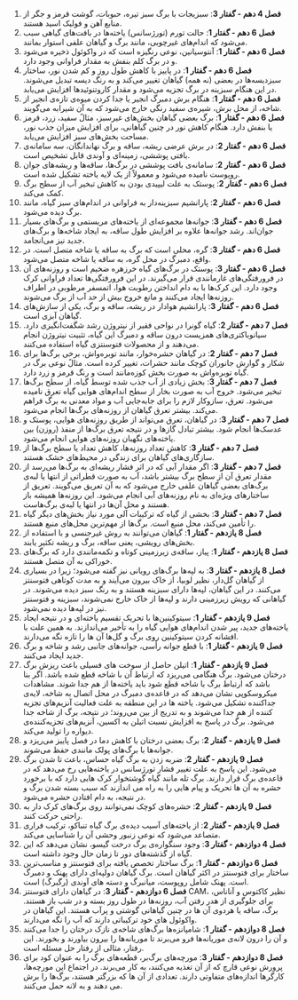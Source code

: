 1.  **فصل 4 دهم - گفتار 3**: سبزیجات با برگ سبز تیره، حبوبات، گوشت قرمز و جگر از منابع آهن و فولیک اسید هستند.
2.  **فصل 6 دهم - گفتار 1**: حالت تورم (تورژسانس) یاخته‌ها در بافت‌های گیاهی سبب می‌شود که اندام‌های غیرچوبی، مانند برگ و گیاهان علفی استوار بمانند.
3.  **فصل 6 دهم - گفتار 1**: آنتوسیانین، نوعی رنگیزه است که در واکوئول ذخیره می‌شود و در برگ کلم بنفش به مقدار فراوانی وجود دارد.
4.  **فصل 6 دهم - گفتار 1**: در پاییز با کاهش طول روز و کم شدن نور، ساختار سبزدیسه‌ها در بعضی (نه همه) گیاهان تغییر می‌کند و به رنگ دیسه تبدیل می‌شوند. در این هنگام سبزینه در برگ تجزیه می‌شود و مقدار کاروتنوئیدها افزایش می‌یابد.
5.  **فصل 6 دهم - گفتار 1**: هنگام برش دمبرگ انجیر یا جدا کردن میوه‌ی تازه‌ی انجیر از شاخه، از محل برش، شیره‌ی سفید رنگی خارج می‌شود که به آن شیرابه می‌گویند.
6.  **فصل 6 دهم - گفتار 1**: برگ بعضی گیاهان بخش‌های غیرسبز، مثالً سفید، زرد، قرمز یا بنفش دارد. هنگام کاهش نور در چنین گیاهانی، برای افزایش میزان جذب نور، مساحت بخش‌های سبز افزایش می‌یابد.
7.  **فصل 6 دهم - گفتار 2**: در برش عرضی ریشه، ساقه و برگ نهاندانگان، سه سامانه‌ی بافتی پوششی، زمینه‌ای و آوندی قابل تشخیص است.
8.  **فصل 6 دهم - گفتار 2**: سامانه‌ی بافت پوششی در برگ‌ها، ساقه‌ها و ریشه‌های جوان روپوست نامیده می‌شود و معمولاً از یک لایه یاخته تشکیل شده است.
9.  **فصل 6 دهم - گفتار 2**: پوستک به علت لیپیدی بودن به کاهش تبخیر آب از سطح برگ کمک می‌کند.
10. **فصل 6 دهم - گفتار 2**: پارانشیم سبزینه‌دار به فراوانی در اندام‌های سبز گیاه، مانند برگ دیده می‌شود.
11. **فصل 6 دهم - گفتار 3**: جوانه‌ها مجموعه‌ای از یاخته‌های مریستمی و برگ‌های بسیار جوان‌اند. رشد جوانه‌ها علاوه بر افزایش طول ساقه، به ایجاد شاخه‌ها و برگ‌های جدید نیز می‌انجامد.
12. **فصل 6 دهم - گفتار 3**: گره، محلی است که برگ به ساقه یا شاخه متصل است. در واقع، دمبرگ در محل گره، به ساقه یا شاخه متصل می‌شود.
13. **فصل 6 دهم - گفتار 3**: پوستک در برگ‌های گیاه خرزهره ضخیم است و روزنه‌های آن در فرورفتگی‌های غارمانندی قرار می‌گیرند. در این فرورفتگی‌ها تعداد فراوانی کرک وجود دارد. این کرک‌ها با به دام انداختن رطوبت هوا، اتمسفر مرطوبی در اطراف روزنه‌ها ایجاد می‌کنند و مانع خروج بیش از حد آب از برگ می‌شوند.
14. **فصل 6 دهم - گفتار 3**: پارانشیم هوادار در ریشه، ساقه و برگ، یکی از سازش‌های گیاهان آبزی است.
15. **فصل 7 دهم - گفتار 2**: گیاه گونرا در نواحی فقیر از نیتروژن رشد شگفت‌انگیزی دارد. سیانوباکتری‌های همزیست درون ساقه و دمبرگ این گیاه، تثبیت نیتروژن انجام می‌دهند و از محصولات فتوسنتزی گیاه استفاده می‌کنند.
16. **فصل 7 دهم - گفتار 2**: در گیاهان حشره‌خوار، مانند توبره‌واش، برخی برگ‌ها برای شکار و گوارش جانوران کوچک مانند حشرات، تغییر کرده است. مثالً نوعی برگ در گیاه توبره‌واش به صورت بخش کوزه‌مانند است و رنگ قرمز و زرد دارد.
17. **فصل 7 دهم - گفتار 3**: بخش زیادی از آب جذب شده توسط گیاه، از سطح برگ‌ها تبخیر می‌شود. خروج آب به صورت بخار از سطح اندام‌های هوایی گیاه تعرق نامیده می‌شود. تعرق، سازوکار لازم را برای جابه‌جایی آب و مواد معدنی به برگ فراهم می‌کند. بیشتر تعرق گیاهان از روزنه‌های برگ‌ها انجام می‌شود.
18. **فصل 7 دهم - گفتار 3**: در گیاهان، تعرق می‌تواند از طریق روزنه‌های هوایی، پوستک و عدسک‌ها انجام شود. بیشتر تبادل گازها و در نتیجه تعرق برگ‌ها از منفذ (روزن) بین یاخته‌های نگهبان روزنه‌های هوایی انجام می‌شود.
19. **فصل 7 دهم - گفتار 3**: کاهش تعداد روزنه‌ها، کاهش تعداد یا سطح برگ‌ها از سازگاری‌های گیاهان برای زندگی در محیط‌های خشک هستند.
20. **فصل 7 دهم - گفتار 3**: اگر مقدار آبی که در اثر فشار ریشه‌ای به برگ‌ها می‌رسد از مقدار تعرق آن از سطح برگ بیشتر باشد، آب به صورت قطراتی از انتها یا لبه‌ی برگ‌های بعضی گیاهان علفی خارج می‌شود که به آن تعریق می‌گویند. تعریق از ساختارهای ویژه‌ای به نام روزنه‌های آبی انجام می‌شود. این روزنه‌ها همیشه باز هستند و محل آن‌ها در انتها یا لبه‌ی برگ‌هاست.
21. **فصل 7 دهم - گفتار 3**: بخشی از گیاه که ترکیبات آلی مورد نیاز بخش‌های دیگر گیاه را تأمین می‌کند، محل منبع است. برگ‌ها از مهم‌ترین محل‌های منبع هستند.
22. **فصل 8 یازدهم - گفتار 1**: گیاهان می‌توانند به روش غیرجنسی و با استفاده از بخش‌های رویشی، یعنی ساقه، برگ و ریشه تکثیر یابند.
23. **فصل 8 یازدهم - گفتار 1**: پیاز، ساقه‌ی زیرزمینی کوتاه و تکمه‌مانندی دارد که برگ‌های خوراکی به آن متصل هستند.
24. **فصل 8 یازدهم - گفتار 3**: به لپه‌ها برگ‌های رویانی نیز گفته می‌شود؛ زیرا در بسیاری از گیاهان گل‌دار، نظیر لوبیا، از خاک بیرون می‌آیند و به مدت کوتاهی فتوسنتز می‌کنند. در این گیاهان، لپه‌ها دارای سبزینه هستند و به رنگ سبز دیده می‌شوند. در گیاهانی که رویش زیرزمینی دارند و لپه‌ها از خاک خارج نمی‌شوند، سبزینه و فتوسنتز نیز در لپه‌ها دیده نمی‌شود.
25. **فصل 9 یازدهم - گفتار 1**: سیتوکینین‌ها با تحریک تقسیم یاخته‌ای و در نتیجه ایجاد یاخته‌های جدید، پیر شدن اندام‌های هوایی گیاه را به تأخیر می‌اندازند. به همین علت با افشانه کردن سیتوکینین روی برگ و گل‌ها آن ها را تازه نگه می‌دارند.
26. **فصل 9 یازدهم - گفتار 1**: با قطع جوانه رأسی، جوانه‌های جانبی رشد و شاخه و برگ جدید ایجاد می‌کنند.
27. **فصل 9 یازدهم - گفتار 1**: اتیلن حاصل از سوخت های فسیلی باعث ریزش برگ درختان می‌شود. برگ هنگامی می‌ریزد که ارتباط آن با شاخه قطع شده باشد. اگر بنا باشد که ارتباط برگ با شاخه قطع شود باید یاخته‌ها از هم جدا شوند. مشاهدات میکروسکوپی نشان می‌دهد که در قاعده‌ی دمبرگ در محل اتصال به شاخه، لایه‌ی جداکننده تشکیل می‌شود. یاخته ها در این منطقه به علت فعالیت آنزیم‌های تجزیه کننده از هم جدا می‌شوند و به تدریج از بین می‌روند؛ در نتیجه، برگ از شاخه جدا می‌شود. برگ در پاسخ به افزایش نسبت اتیلن به اکسین، آنزیم‌های تجزیه‌کننده‌ی دیواره را تولید می‌کند.
28. **فصل 9 یازدهم - گفتار 2**: برگ بعضی درختان با کاهش دما در فصل پاییز می‌ریزد و جوانه‌ها با برگ‌های پولک مانندی حفظ می‌شوند.
29. **فصل 9 یازدهم - گفتار 2**: ضربه زدن به برگ گیاه حساس، باعث تا شدن برگ می‌شود. این پاسخ به علت تغییر فشار تورژسانس در یاخته‌هایی رخ می‌دهد که در قاعده‌ی برگ قرار دارند. برگ تله مانند گیاه گوشتخوار کرک هایی دارد که با برخورد حشره به آن ها تحریک و پیام هایی را به راه می اندازند که سبب بسته شدن برگ و در نتیجه، به دام افتادن حشره می‌شود.
30. **فصل 9 یازدهم - گفتار 2**: حشره‌های کوچک نمی‌توانند روی برگ‌های کرک دار به راحتی حرکت کنند.
31. **فصل 9 یازدهم - گفتار 2**: از یاخته‌های آسیب دیده‌ی برگ گیاه تنباکو، ترکیب فراری متصاعد می‌شود که نوعی زنبور وحشی آن را شناسایی می‌کند.
32. **فصل 4 دوازدهم - گفتار 3**: وجود سنگواره‌ی برگ درخت گیسو، نشان می‌دهد که این گیاه از گذشته‌های دور تا زمان حال وجود داشته است.
33. **فصل 6 دوازدهم - گفتار 1**: برگ ساختار تخصص یافته برای فتوسنتز و مناسب‌ترین ساختار برای فتوسنتز در اکثر گیاهان است. برگ گیاهان دولپه‌ای دارای پهنک و دمبرگ است. پهنک شامل روپوست، میانبرگ و دسته های آوندی (رگبرگ) است.
34. **فصل 6 دوازدهم - گفتار 3**: در گیاهان دارای فتوسنتز CAM، نظیر کاکتوس و آناناس، برای جلوگیری از هدر رفتن آب، روزنه‌ها در طول روز بسته و در شب باز هستند. برگ، ساقه یا هردوی آن ها در چنین گیاهانی گوشتی و پرآب هستند. این گیاهان در واکوئول های خود ترکیباتی دارند که آب را نگه می‌دارند.
35. **فصل 8 دوازدهم - گفتار 1**: شامپانزه‌ها برگ‌های شاخه‌ی نازک درختان را جدا می‌کنند و آن را درون لانه‌ی موریانه‌ها فرو می‌برند تا موریانه‌ها را بیرون بیاورند و بخورند. این رفتار، مثالی از رفتار حل مسئله است.
36. **فصل 8 دوازدهم - گفتار 3**: مورچه‌های برگ‌بر، قطعه‌های برگ را به عنوان کود برای پرورش نوعی قارچ که از آن تغذیه می‌کنند، به کار می‌برند. در اجتماع این مورچه‌ها، کارگرها اندازه‌های متفاوتی دارند. تعدادی از آن ها که بزرگتر هستند، برگ‌ها را برش می دهند و به لانه حمل می‌کنند.

